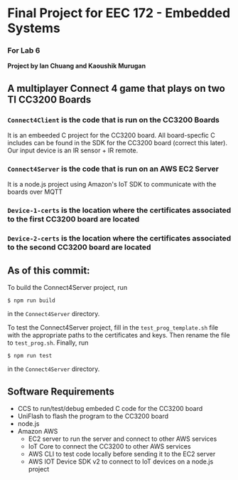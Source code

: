 # Final Project for EEC 172 - Embedded Systems
### For Lab 6

**Project by Ian Chuang and Kaoushik Murugan**

## A multiplayer Connect 4 game that plays on two TI CC3200 Boards

### `Connect4Client` is the code that is run on the CC3200 Boards 

It is an embeeded C project for the CC3200 board. All board-specfic C includes can be found in the SDK for the CC3200 board (correct this later). Our input device is an IR sensor + IR remote.

### `Connect4Server` is the code that is run on an AWS EC2 Server
It is a node.js project using Amazon's IoT SDK to communicate with the boards over MQTT

### `Device-1-certs` is the location where the certificates associated to the first CC3200 board are located

### `Device-2-certs` is the location where the certificates associated to the second CC3200 board are located

## As of this commit:

To build the Connect4Server project, run 
```console
$ npm run build
```
in the `Connect4Server` directory.

To test the Connect4Server project, fill in the `test_prog_template.sh` file with the appropriate paths to the certificates and keys. Then rename the file to `test_prog.sh`. Finally, run 
```console
$ npm run test
````
in the `Connect4Server` directory.

## Software Requirements
- CCS to run/test/debug embeded C code for the CC3200 board
- UniFlash to flash the program to the CC3200 board
- node.js
- Amazon AWS
    - EC2 server to run the server and connect to other AWS services
    - IoT Core to connect the CC3200 to other AWS services
    - AWS CLI to test code locally before sending it to the EC2 server
    - AWS IOT Device SDK v2 to connect to IoT devices on a node.js project
